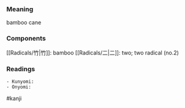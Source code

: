 ### Meaning

bamboo cane

### Components

[[Radicals/竹|竹]]: bamboo [[Radicals/二|二]]: two; two radical (no.2)

### Readings

```
- Kunyomi: 
- Onyomi: 
```

#kanji